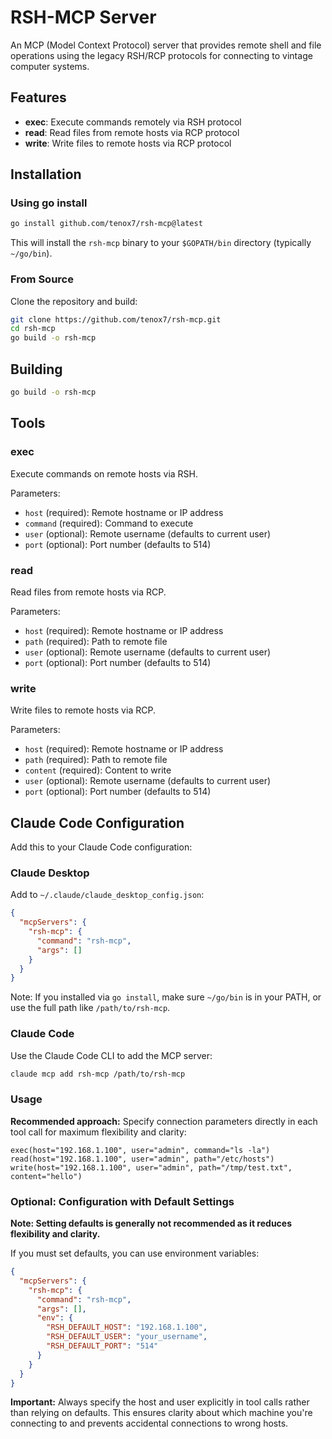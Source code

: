 # RSH-MCP Server

An MCP (Model Context Protocol) server that provides remote shell and file operations using the legacy RSH/RCP protocols for connecting to vintage computer systems.

## Features

- **exec**: Execute commands remotely via RSH protocol
- **read**: Read files from remote hosts via RCP protocol
- **write**: Write files to remote hosts via RCP protocol

## Installation

### Using go install

```bash
go install github.com/tenox7/rsh-mcp@latest
```

This will install the `rsh-mcp` binary to your `$GOPATH/bin` directory (typically `~/go/bin`).

### From Source

Clone the repository and build:

```bash
git clone https://github.com/tenox7/rsh-mcp.git
cd rsh-mcp
go build -o rsh-mcp
```

## Building

```bash
go build -o rsh-mcp
```

## Tools

### exec
Execute commands on remote hosts via RSH.

Parameters:
- `host` (required): Remote hostname or IP address
- `command` (required): Command to execute
- `user` (optional): Remote username (defaults to current user)
- `port` (optional): Port number (defaults to 514)

### read
Read files from remote hosts via RCP.

Parameters:
- `host` (required): Remote hostname or IP address
- `path` (required): Path to remote file
- `user` (optional): Remote username (defaults to current user)
- `port` (optional): Port number (defaults to 514)

### write
Write files to remote hosts via RCP.

Parameters:
- `host` (required): Remote hostname or IP address
- `path` (required): Path to remote file
- `content` (required): Content to write
- `user` (optional): Remote username (defaults to current user)
- `port` (optional): Port number (defaults to 514)

## Claude Code Configuration

Add this to your Claude Code configuration:

### Claude Desktop

Add to `~/.claude/claude_desktop_config.json`:

```json
{
  "mcpServers": {
    "rsh-mcp": {
      "command": "rsh-mcp",
      "args": []
    }
  }
}
```

Note: If you installed via `go install`, make sure `~/go/bin` is in your PATH, or use the full path like `/path/to/rsh-mcp`.

### Claude Code

Use the Claude Code CLI to add the MCP server:

```bash
claude mcp add rsh-mcp /path/to/rsh-mcp
```

### Usage

**Recommended approach:** Specify connection parameters directly in each tool call for maximum flexibility and clarity:

```
exec(host="192.168.1.100", user="admin", command="ls -la")
read(host="192.168.1.100", user="admin", path="/etc/hosts")
write(host="192.168.1.100", user="admin", path="/tmp/test.txt", content="hello")
```

### Optional: Configuration with Default Settings

**Note: Setting defaults is generally not recommended as it reduces flexibility and clarity.**

If you must set defaults, you can use environment variables:

```json
{
  "mcpServers": {
    "rsh-mcp": {
      "command": "rsh-mcp",
      "args": [],
      "env": {
        "RSH_DEFAULT_HOST": "192.168.1.100",
        "RSH_DEFAULT_USER": "your_username",
        "RSH_DEFAULT_PORT": "514"
      }
    }
  }
}
```

**Important:** Always specify the host and user explicitly in tool calls rather than relying on defaults. This ensures clarity about which machine you're connecting to and prevents accidental connections to wrong hosts.

